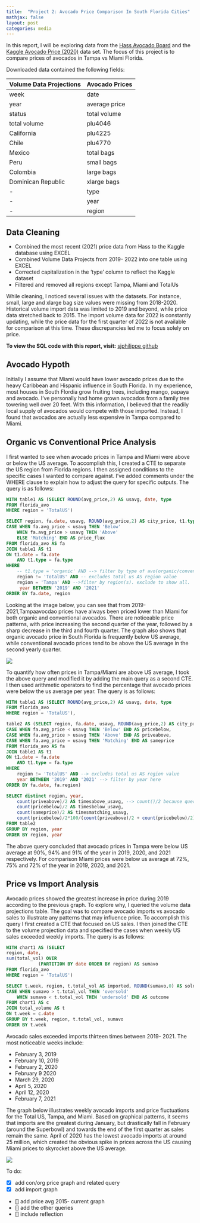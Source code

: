```yaml
---
title:  "Project 2: Avocado Price Comparison In South Florida Cities"
mathjax: false
layout: post
categories: media
---
```


In this report, I will be exploring data from the [Hass Avocado Board]( https://hassavocadoboard.com/) and the [Kaggle Avocado Price (2020)]( https://www.kaggle.com/datasets/timmate/avocado-prices-2020) data set. The focus of this project is to compare prices of avocados in Tampa vs Miami Florida. 


Downloaded data contained the following fields: 

|Volume Data Projections| Avocado Prices
|------|-----|
|week|date|
|year|average price|
|status|total volume|
|total volume|plu4046|
|California|plu4225|
|Chile|plu4770|
|Mexico|total bags|
|Peru|small bags|
|Colombia|large bags|
|Dominican Republic|xlarge bags|
|-| type|
|-| year|
|-| region|

## Data Cleaning
- Combined the most recent (2021) price data from Hass to the Kaggle database using EXCEL
- Combined Volume Data Projects from 2019- 2022 into one table using EXCEL
- Corrected capitalization in the ‘type’ column to reflect the Kaggle dataset
- Filtered and removed all regions except Tampa, Miami and TotalUs

While cleaning, I noticed several issues with the datasets. For instance, small, large and xlarge bag size values were missing from 2018-2020. Historical volume import data was limited to 2019 and beyond, while price data stretched back to 2015.  The import volume data for 2022 is constantly updating, while the price data for the first quarter of 2022 is not available for comparison at this time. These discrepancies led me to focus solely on price. 

**To view the SQL code with this report, visit:**
[sjphilippe github](https://github.com/sjphilippe/Project2)


## Avocado Hypoth
 

Initially I assume that Miami would have lower avocado prices due to the heavy Caribbean and Hispanic influence in South Florida. In my experience, most houses in South Flordia grow fruiting trees, including mango, papaya and avocado. I’ve personally had home grown avocados from a family tree towering well over 20 feet. With this information, I believed that the readily local supply of avocados would compete with those imported.  Instead, I found that avocados are actually less expensive in Tampa compared to Miami. 


## Organic vs Conventional Price Analysis

I first wanted to see when avocado prices in Tampa and Miami were above or below the US average. To accomplish this, I created a CTE to separate the US region from Florida regions. I then assigned conditions to the specific cases I wanted to compare against. I’ve added comments under the WHERE clause to explain how to adjust the query for specific outputs. The query is as follows: 

```sql
WITH table1 AS (SELECT ROUND(avg_price,2) AS usavg, date, type
FROM florida_avo
WHERE region = 'TotalUS') 

SELECT region, fa.date, usavg, ROUND(avg_price,2) AS city_price, t1.type,
CASE WHEN fa.avg_price < usavg THEN 'Below'
	WHEN fa.avg_price > usavg THEN 'Above'
	ELSE 'Matching' END AS price_flux
FROM florida_avo AS fa
JOIN table1 AS t1
ON t1.date = fa.date
	AND t1.type = fa.type
WHERE 
	-- t1.type = 'organic' AND --> filter by type of avo(organic/conventional)
	region != 'TotalUS' AND -- excludes total us AS region value 
	region = 'Tampa' AND -->filter by region(s). exclude to show all. 
	 year BETWEEN '2019' AND '2021'
ORDER BY fa.date, region
```

Looking at the image below, you can see that from 2019- 2021,Tampaavocdao prices have always been priced lower than Miami for both organic and conventional avocados.  There are noticeable price patterns, with price increasing the second quarter of the year, followed by a sharp decrease in the third and fourth quarter. The graph also shows that organic avocado price in South Florida is frequently below US average, while conventional avocado prices tend to be above the US average in the second yearly quarter. 


![](/assets/img/avo/Organic%20%26%20Conventional%20Comparison.png)

To quantify how often prices in Tampa/Miami are above US average, I took the above query and modified it by adding the main query as a second CTE. I then used arithmetic operators to find the percentage that avocado prices were below the us average per year.  The query is as follows: 

```sql
WITH table1 AS (SELECT ROUND(avg_price,2) AS usavg, date, type
FROM florida_avo
WHERE region = 'TotalUS'),

table2 AS (SELECT region, fa.date, usavg, ROUND(avg_price,2) AS city_price, t1.type, year,
CASE WHEN fa.avg_price < usavg THEN 'Below' END AS pricebelow,
CASE WHEN fa.avg_price > usavg THEN 'Above' END AS priveabove,
CASE WHEN fa.avg_price = usavg THEN 'Matching' END AS sameprice
FROM florida_avo AS fa
JOIN table1 AS t1
ON t1.date = fa.date
	AND t1.type = fa.type
WHERE 
	region != 'TotalUS' AND --> excludes total us AS region value 
	year BETWEEN '2019' AND '2021' --> filter by year here
ORDER BY fa.date, fa.region)

SELECT distinct region, year, 
	count(priveabove)/2 AS timesabove_usavg, --> count()/2 because query counts organic & conventional prices AS separate weeks.
	count(pricebelow)/2 AS timesbelow_usavg,
	count(sameprice)/2 AS timesmatching_usavg,
	count(pricebelow)/2*100/(count(priveabove)/2 + count(pricebelow)/2) AS perc_below_usavg
FROM table2 
GROUP BY region, year
ORDER BY region, year
```
 
The above query concluded that avocado prices in Tampa were below US average at 90%, 94% and 91% of the year in 2019, 2020, and 2021 respectively. For comparison Miami prices were below us average at 72%, 75% and 72% of the year in 2019, 2020, and 2021. 


## Price vs Import Analysis 

Avocado prices showed the greatest increase in price during 2019 according to the previous graph. To explore why, I queried the volume data projections table. The goal was to compare avocado imports vs avocado sales to illustrate any patterns that may influence price. To accomplish this query I first created a CTE that focused on US sales. I then joined the CTE to the volume projection data and specified the cases when weekly US sales exceeded weekly imports. The query is as follows:

```sql
WITH chart1 AS (SELECT
region, date,
sum(total_vol) OVER 
			(PARTITION BY date ORDER BY region) AS sumavo
FROM florida_avo
WHERE region = 'TotalUS')

SELECT t.week, region, t.total_vol AS imported, ROUND(sumavo,0) AS sold, Round(t.total_vol- sumavo,0) AS difference,
CASE WHEN sumavo > t.total_vol THEN 'oversold'
	WHEN sumavo < t.total_vol THEN 'undersold' END AS outcome
FROM chart1 AS c
JOIN total_volume AS t
ON t.week = c.date
GROUP BY t.week, region, t.total_vol, sumavo
ORDER BY t.week
```

Avocado sales exceeded imports thirteen times between 2019- 2021. The most noticeable weeks include:
- February 3, 2019
- February 10, 2019
- February 2, 2020 
- February 9 2020 
- March 29, 2020
- April 5, 2020
- April 12, 2020	
- February 7, 2021

The graph below illustrates weekly avocado imports and price fluctuations for the Total US, Tampa, and Miami. Based on graphical patterns, it seems that imports are the greatest during January, but drastically fall in February (around the Superbowl) and towards the end of the first quarter as sales remain the same.  April of 2020 has the lowest avocado imports at around 25 million, which created the obvious spike in prices across the US causing Miami prices to skyrocket above the US average. 


![](/assets/img/avo/Imports%20vs%20price.png)

To do:
- [x] add con/org price graph and related query 
- [x] add import graph
- [] add price avg 2015- current graph
- [] add the other queries 
- [] include reflection 
